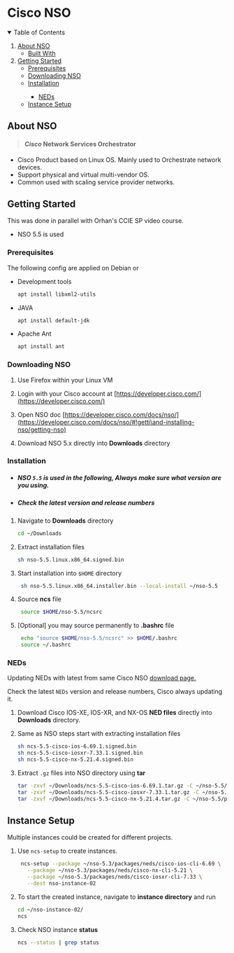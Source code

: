 # Cisco NSO

<!-- TABLE OF CONTENTS -->
<details open="open">
  <summary>Table of Contents</summary>
  <ol>
    <li>
      <a href="#about-nso">About NSO</a>
      <ul>
        <li><a href="#built-with">Built With</a></li>
      </ul>
    </li>
    <li>
      <a href="#getting-started">Getting Started</a>
      <ul>
        <li><a href="#prerequisites">Prerequisites</a></li>
        <li><a
        href="#downloading-nso">Downloading NSO </a></li>
        <li><a href="#installation">Installation</a></li>
        <ul>
          <li><a href="#neds">NEDs</a></li> 
      </ul>
    </li>
    <li><a href="#instance-setup">Instance Setup</a></li>
  </ol>
</details>


<!-- ABOUT NSO -->
## About NSO

> ####  _Cisco_ Network Services Orchestrator

* Cisco Product based on Linux OS.
Mainly used to Orchestrate  network devices.
* Support physical and virtual multi-vendor OS.
* Common used with scaling service provider networks.


<!-- GETTING STARTED -->
## Getting Started

This was done in parallel with Orhan's CCIE SP video course. 

* NSO 5.5 is used


### Prerequisites

The following config are applied on Debian or 
* Development tools
  ```sh
  apt install libxml2-utils
  ```

* JAVA
  ```sh
  apt install default-jdk
  ```

* Apache Ant
  ```sh
  apt install ant
  ```

### Downloading NSO

1. Use Firefox within your Linux VM
2. Login with your Cisco account at  [https://developer.cisco.com/](https://developer.cisco.com/)

3. Open NSO doc  [https://developer.cisco.com/docs/nso/](https://developer.cisco.com/docs/nso/#!getti\and-installing-nso/getting-nso)
   
4. Download NSO 5.x directly into **Downloads** directory



### Installation
 * #####  NSO `5.5` is used in the following, Always make sure what version are you using.
 * ##### Check the latest version and release numbers

1. Navigate to **Downloads** directory
   ```sh
   cd ~/Downloads
   ```
2. Extract installation files
   ```sh
   sh nso-5.5.linux.x86_64.signed.bin
   ```
3. Start installation into `$HOME` directory
   ```sh
    sh nso-5.5.linux.x86_64.installer.bin --local-install ~/nso-5.5
   ```
4. Source **ncs** file
   ```sh
    source $HOME/nso-5.5/ncsrc
    ```
5. [Optional] you may source permanently to **.bashrc** file
   ```sh
    echo "source $HOME/nso-5.5/ncsrc" >> $HOME/.bashrc
    source ~/.bashrc
    ```

<!-- NEDs -->
### NEDs
Updating NEDs with latest from same Cisco NSO [download page.](https://developer.cisco.com/docs/nso/#!getti\and-installing-nso/getting-nso)
 
Check the latest `NEDs` version and release numbers, Cisco always updating it.

1. Download Cisco IOS-XE, IOS-XR, and NX-OS **NED files** directly into **Downloads** directory.

2. Same as NSO steps start with extracting installation files
   ```sh
   sh ncs-5.5-cisco-ios-6.69.1.signed.bin
   sh ncs-5.5-cisco-iosxr-7.33.1.signed.bin
   sh ncs-5.5-cisco-nx-5.21.4.signed.bin
   ```

3. Extract `.gz` files into NSO directory using **tar**
   ```sh
   tar -zxvf ~/Downloads/ncs-5.5-cisco-ios-6.69.1.tar.gz -C ~/nso-5.5/packages/neds/
   tar -zxvf ~/Downloads/ncs-5.5-cisco-iosxr-7.33.1.tar.gz -C ~/nso-5.5/packages/neds/
   tar -zxvf ~/Downloads/ncs-5.5-cisco-nx-5.21.4.tar.gz -C ~/nso-5.5/packages/neds/
   ```
<!-- Instance Setup -->
## Instance Setup

 Multiple instances could be created for different projects.

1. Use `ncs-setup` to create instances.
   ```sh
    ncs-setup --package ~/nso-5.3/packages/neds/cisco-ios-cli-6.69 \
      --package ~/nso-5.3/packages/neds/cisco-nx-cli-5.21 \
      --package ~/nso-5.3/packages/neds/cisco-iosxr-cli-7.33 \
      --dest nso-instance-02
   ```
2. To start the created instance, navigate to **instance directory** and run
   ```sh
   cd ~/nso-instance-02/
   ncs
   ```

3. Check NSO instance **status**
   ```sh
   ncs --status | grep status
   ```

